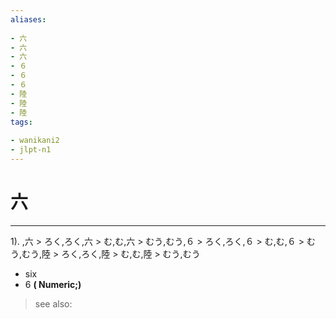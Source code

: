 ```yaml
---
aliases:
    
- 六
- 六
- 六
- ６
- ６
- ６
- 陸
- 陸
- 陸
tags:
    
- wanikani2
- jlpt-n1
---
```


# 六
---
1).
,六 > ろく,ろく,六 > む,む,六 > むう,むう,６ > ろく,ろく,６ > む,む,６ > むう,むう,陸 > ろく,ろく,陸 > む,む,陸 > むう,むう

- six
- 6
**( Numeric;)**
> see also: 
            